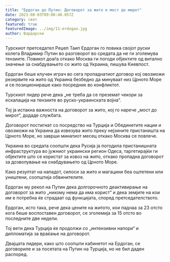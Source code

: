 ```yaml
---
title: "Ердоган до Путин: Договорот за жито е мост до мирот"
date: 2023-08-03T09:00:48.057Z
category: свет
featured: true
featuredImage: ../img/11-erdogan.jpg
author: Вардарски
---
```

Турскиот претседател Реџеп Таип Ердоган го повика својот руски колега Владимир Путин во разговорот во средата да не ги зголемува тензиите. Повикот доаѓа откако Москва ги погоди објектите од витално значење за снабдувањето со жито од Украина, пишува Киевпост.

Ердоган беше клучен играч во сега пропаднатиот договор кој овозможи резервите на жито од Украина безбедно да минуваат низ Црното Море и се позиционираше како посредник во конфликтот.

Турскиот лидер рече дека „не треба да се преземат чекори за ескалација на тензиите во руско-украинската војна“.

Тој ја истакна важноста на договорот за жито, кој го нарече „мост до мирот“, додаде службата.

Договорот постигнат со посредство на Турција и Обединетите нации и овозможи на Украина да извезува жито преку нејзините пристаништа на Црното Море, но заврши минатиот месец откако Москва се повлече.

Украина во средата соопшти дека Русија ја погодила пристанишната инфраструктура во јужниот украински регион Одеса, таргетирајќи ги објектите што се користат за извоз на жито, откако пропадна договорот за дозволување на снабдувањето од Црното Море.

Како резултат на нападот, силоси за жито и магацини беа оштетени или уништени, соопштија обвинителите.

Ердоган му рекол на Путин дека долгорочното деактивирање на договорот за жито „никому нема да има корист“ и дека земјите на кои им е потребна ќе страдаат од функцијата, според претседателството.

Ердоган, исто така, рече дека цените на житото, кои паднаа за 23 отсто кога беше воспоставен договорот, се зголемија за 15 отсто во последните две недели.

Тој вети дека Турција ќе продолжи со „интензивни напори“ и дипломатија за враќање на договорот.

Двајцата лидери, како што соопшти кабинетот на Ердоган, се договориле и за посетата на Путин на Турција, но не бил даден распоред.